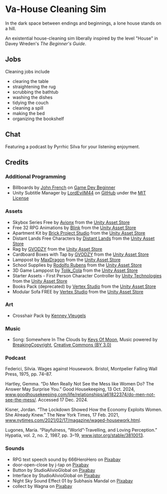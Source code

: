 # Va-House Cleaning Sim

In the dark space between endings and beginnings, a lone house stands on a hill.

An existential house-cleaning sim liberally inspired by the level "House" in Davey Wreden's *The Beginner's Guide*. 

## Jobs 

Cleaning jobs include 

* clearing the table 
* straightening the rug 
* scrubbing the bathtub
* washing the dishes 
* tidying the couch 
* cleaning a spill
* making the bed
* organizing the bookshelf

## Chat

Featuring a podcast by Pyrrhic Silva for your listening enjoyment. 

## Credits 

### Additional Programming 

* Billboards by [John French](https://gamedevbeginner.com/author/john/) on [Game Dev Beginner](https://gamedevbeginner.com/billboards-in-unity-and-how-to-make-your-own/)
* Unity Subtitle Manager by [LordEvilM44](https://github.com/LordEvilM44Dev) on [GitHub](https://github.com/LordEvilM44Dev/Unity-Subtitle-System) under the [MIT License](https://github.com/LordEvilM44Dev/Unity-Subtitle-System/blob/main/LICENSE)

### Assets 

* Skybox Series Free by [Avionx](https://assetstore.unity.com/publishers/31837) from the [Unity Asset Store](https://assetstore.unity.com/packages/2d/textures-materials/sky/skybox-series-free-103633)
* Free 32 RPG Animations by [Blink](https://assetstore.unity.com/publishers/49855) from the [Unity Asset Store](https://assetstore.unity.com/packages/3d/animations/free-32-rpg-animations-215058)
* Apartment Kit by [Brick Project Studio](https://assetstore.unity.com/publishers/32000) from the [Unity Asset Store](https://assetstore.unity.com/packages/3d/environments/apartment-kit-124055) 
* Distant Lands Free Characters by [Distant Lands](https://assetstore.unity.com/publishers/40676) from the [Unity Asset Store](https://assetstore.unity.com/packages/3d/characters/distant-lands-free-characters-178123)
* Rag by [GVODZY](https://assetstore.unity.com/publishers/91841) from the [Unity Asset Store](https://assetstore.unity.com/packages/3d/props/rag-305431)
* Cardboard Boxes with Tap by [GVODZY](https://assetstore.unity.com/publishers/91841) from the [Unity Asset Store](https://assetstore.unity.com/packages/3d/props/cardboard-boxes-with-tape-305511)
* Lamppost by [MaxDragon](https://assetstore.unity.com/publishers/82426) from the [Unity Asset Store](https://assetstore.unity.com/packages/3d/environments/urban/lamppost-269488)
* School Supplies by [Rodolfo Rubens](https://assetstore.unity.com/publishers/2192) from the [Unity Asset Store](https://assetstore.unity.com/packages/3d/school-supplies-96667)
* 3D Game Lamppost by [Tolik_Cola](https://assetstore.unity.com/publishers/113417) from the [Unity Asset Store](https://assetstore.unity.com/packages/3d/environments/urban/3d-game-lamppost-312490)
* Starter Assets - First Person Character Controller by [Unity Technologies](https://assetstore.unity.com/publishers/1) from the [Unity Asset Store](https://assetstore.unity.com/packages/essentials/starter-assets-first-person-character-controller-196525)
* Books Pack (deprecated) by [Vertex Studio](https://assetstore.unity.com/publishers/2053) from the [Unity Asset Store](https://assetstore.unity.com/packages/3d/props/interior/books-pack-5484) 
* Modular Sofa FREE by [Vertex Studio](https://assetstore.unity.com/publishers/2053) from the [Unity Asset Store](https://assetstore.unity.com/packages/3d/props/cardboard-boxes-with-tape-305511)

### Art 

* Crosshair Pack by [Kenney Vleugels](https://www.Kenney.nl)

### Music 

* Song: Somewhere In The Clouds by [Keys Of Moon](https://www.youtube.com/c/keysofmoonmusic), Music powered by [BreakingCopyright](https://breakingcopyright.com), [Creative Commons (BY 3.0)](https://creativecommons.org/licenses/by/3.0/)

### Podcast 

Federici, Silvia. Wages against Housework. Bristol, Montpelier Falling Wall Press, 1975, pp. 74–87.

Hartley, Gemma. “Do Men Really Not See the Mess like Women Do? The Answer May Surprise You.” Good Housekeeping, 13 Oct. 2024, www.goodhousekeeping.com/life/relationships/a61822374/do-men-not-see-the-mess/. Accessed 17 Dec. 2024.

Kisner, Jordan. “The Lockdown Showed How the Economy Exploits Women. She Already Knew.” The New York Times, 17 Feb. 2021, www.nytimes.com/2021/02/17/magazine/waged-housework.html.

Lugones, María. “Playfulness, “World”-Travelling, and Loving Perception.” Hypatia, vol. 2, no. 2, 1987, pp. 3–19, www.jstor.org/stable/3810013. 


### Sounds 

* RPG text speech sound by 666HeroHero on [Pixabay](https://pixabay.com/sound-effects/rpg-text-speech-sound-131477/)
* door-open-close by j-tap on [Pixabay](https://pixabay.com/sound-effects/door-open-close-45475/)
* Button  by StudioAlivioGlobal on [Pixabay](https://pixabay.com/sound-effects/button-124476/)
* Interface by StudioAlivioGlobal on [Pixabay](https://pixabay.com/sound-effects/interface-124464/)
* Night Sky Sound Effect 01 by Subhasis Mandal on [Pixabay](https://pixabay.com/sound-effects/night-sky-sound-effect-01-321714/) 
* collect by Wagna on [Pixabay](https://pixabay.com/sound-effects/collect-5930/)